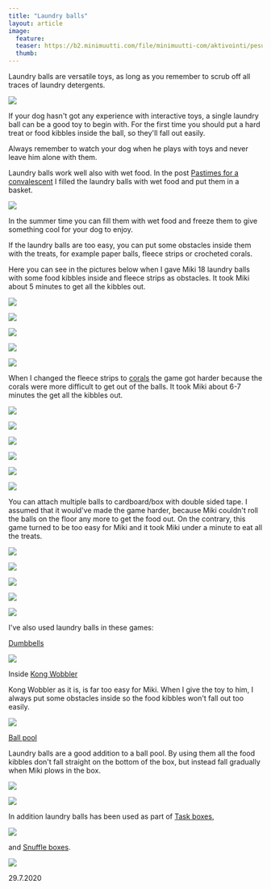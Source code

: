 ```yaml
---
title: "Laundry balls"
layout: article
image:
  feature:
  teaser: https://b2.minimuutti.com/file/minimuutti-com/aktivointi/pesupallot/DS70838-245px.jpg
  thumb:
---
```


Laundry balls are versatile toys, as long as you remember to scrub off all traces of laundry detergents.

![](https://b2.minimuutti.com/file/minimuutti-com/aktivointi/pesupallot/DS70838-800px.jpg)

If your dog hasn't got any experience with interactive toys, a single laundry ball can be a good toy to begin with. For the first time you should put a hard treat or food kibbles inside the ball, so they'll fall out easily.

Always remember to watch your dog when he plays with toys and never leave him alone with them.

Laundry balls work well also with wet food. In the post [Pastimes for a convalescent](https://minimuutti.com/en/brain-games/pastimes-for-a-convalescent/) I filled the laundry balls with wet food and put them in a basket.

[![](https://b2.minimuutti.com/file/minimuutti-com/aktivointi/ajanvietetta-toipilaalle/DS37385-800px.jpg)](https://minimuutti.com/en/brain-games/pastimes-for-a-convalescent/)

In the summer time you can fill them with wet food and freeze them to give something cool for your dog to enjoy.

If the laundry balls are too easy, you can put some obstacles inside them with the treats, for example paper balls, fleece strips or crocheted corals.

Here you can see in the pictures below when I gave Miki 18 laundry balls with some food kibbles inside and fleece strips as obstacles. It took Miki about 5 minutes to get all the kibbles out. 

![](https://b2.minimuutti.com/file/minimuutti-com/aktivointi/pesupallot/DS69478-800px.jpg)

![](https://b2.minimuutti.com/file/minimuutti-com/aktivointi/pesupallot/DS69516-800px.jpg)

![](https://b2.minimuutti.com/file/minimuutti-com/aktivointi/pesupallot/DS69563-800px.jpg)

![](https://b2.minimuutti.com/file/minimuutti-com/aktivointi/pesupallot/DS69583-800px.jpg)

![](https://b2.minimuutti.com/file/minimuutti-com/aktivointi/pesupallot/DS69602-800px.jpg)

When I changed the fleece strips to [corals]([corals](https://minimuutti.com/en/brain-games/corals/)) the game got harder because the corals were more difficult to get out of the balls. It took Miki about 6-7 minutes the get all the kibbles out.

![](https://b2.minimuutti.com/file/minimuutti-com/aktivointi/pesupallot/DS69338-800px.jpg)

![](https://b2.minimuutti.com/file/minimuutti-com/aktivointi/pesupallot/DS69355-800px.jpg)

![](https://b2.minimuutti.com/file/minimuutti-com/aktivointi/pesupallot/DS69385-800px.jpg)

![](https://b2.minimuutti.com/file/minimuutti-com/aktivointi/pesupallot/DS69394-800px.jpg)

![](https://b2.minimuutti.com/file/minimuutti-com/aktivointi/pesupallot/DS69400-800px.jpg)

![](https://b2.minimuutti.com/file/minimuutti-com/aktivointi/pesupallot/DS69421-800px.jpg)

You can attach multiple balls to cardboard/box with double sided tape. I assumed that it would've made the game harder, because Miki couldn't roll the balls on the floor any more to get the food out. On the contrary, this game turned to be too easy for Miki and it took Miki under a minute to eat all the treats.

![](https://b2.minimuutti.com/file/minimuutti-com/aktivointi/pesupallot/DS70842-800px.jpg)

![](https://b2.minimuutti.com/file/minimuutti-com/aktivointi/pesupallot/DS70860-800px.jpg)

![](https://b2.minimuutti.com/file/minimuutti-com/aktivointi/pesupallot/DS70878-800px.jpg)

![](https://b2.minimuutti.com/file/minimuutti-com/aktivointi/pesupallot/DS70887-800px.jpg)

![](https://b2.minimuutti.com/file/minimuutti-com/aktivointi/pesupallot/DS70889-800px.jpg)

I've also used laundry balls in these games:

[Dumbbells](https://minimuutti.com/en/brain-games/dumbbells/)

[![](https://b2.minimuutti.com/file/minimuutti-com/aktivointi/palloputket/DS38709-800px.jpg)](https://minimuutti.com/en/brain-games/dumbbells/)

Inside [Kong Wobbler](https://minimuutti.com/en/treat-dispensers/kong-wobbler/)

Kong Wobbler as it is, is far too easy for Miki. When I give the toy to him, I always put some obstacles inside so the food kibbles won't fall out too easily.

[![](https://b2.minimuutti.com/file/minimuutti-com/aktivointilelut/kongit/DSC57921-800px.jpg)](https://minimuutti.com/en/treat-dispensers/kong-wobbler/)

[Ball pool](https://minimuutti.com/en/brain-games/ball-pool/)

Laundry balls are a good addition to a ball pool. By using them all the food kibbles don't fall straight on the bottom of the box, but instead fall gradually when Miki plows in the box.

[![](https://b2.minimuutti.com/file/minimuutti-com/aktivointi/pesupallot/DS69301-800px.jpg)](https://minimuutti.com/en/brain-games/ball-pool/)

[![](https://b2.minimuutti.com/file/minimuutti-com/aktivointi/pesupallot/DS69309-800px.jpg)](https://minimuutti.com/en/brain-games/ball-pool/)

In addition laundry balls has been used as part of [Task boxes](https://minimuutti.com/en/brain-games/task-boxes/),

[![](https://b2.minimuutti.com/file/minimuutti-com/aktivointi/kaikkien-aikojen-vaikein-tehtavalaatikko/DSC56705-800px.jpg)](https://minimuutti.com/en/brain-games/task-boxes/)

and [Snuffle boxes](https://minimuutti.com/en/brain-games/snuffle-box/).

[![](https://b2.minimuutti.com/file/minimuutti-com/aktivointi/haistelulaatikko/DS40996-800px.jpg)](https://minimuutti.com/en/brain-games/snuffle-box/)

29.7.2020